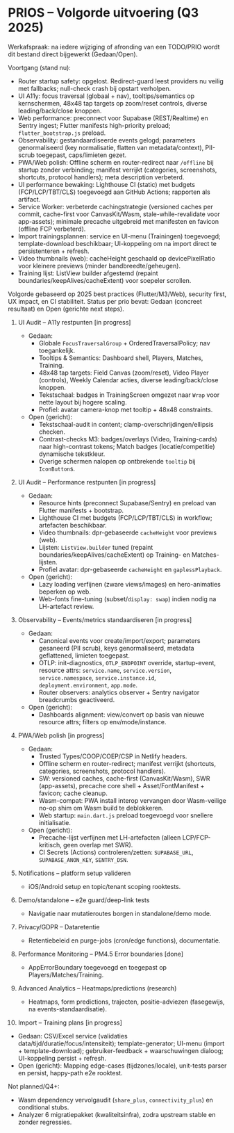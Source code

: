 # PRIOS – Volgorde uitvoering (Q3 2025)

Werkafspraak: na iedere wijziging of afronding van een TODO/PRIO wordt dit bestand direct bijgewerkt (Gedaan/Open).

Voortgang (stand nu):
- Router startup safety: opgelost. Redirect-guard leest providers nu veilig met fallbacks; null-check crash bij opstart verholpen.
- UI A11y: focus traversal (globaal + nav), tooltips/semantics op kernschermen, 48x48 tap targets op zoom/reset controls, diverse leading/back/close knoppen.
- Web performance: preconnect voor Supabase (REST/Realtime) en Sentry ingest; Flutter manifests high-priority preload; `flutter_bootstrap.js` preload.
- Observability: gestandaardiseerde events gelogd; parameters genormaliseerd (key normalisatie, flatten van metadata/context), PII-scrub toegepast, caps/limieten gezet.
- PWA/Web polish: Offline scherm en router-redirect naar `/offline` bij startup zonder verbinding; manifest verrijkt (categories, screenshots, shortcuts, protocol handlers); meta description verbeterd.
- UI performance bewaking: Lighthouse CI (static) met budgets (FCP/LCP/TBT/CLS) toegevoegd aan GitHub Actions; rapporten als artifact.
- Service Worker: verbeterde cachingstrategie (versioned caches per commit, cache-first voor CanvasKit/Wasm, stale-while-revalidate voor app-assets); minimale precache uitgebreid met manifesten en favicon (offline FCP verbeterd).
- Import trainingsplannen: service en UI-menu (Trainingen) toegevoegd; template-download beschikbaar; UI-koppeling om na import direct te persistenteren + refresh.
- Video thumbnails (web): cacheHeight geschaald op devicePixelRatio voor kleinere previews (minder bandbreedte/geheugen).
- Training lijst: ListView builder afgestemd (repaint boundaries/keepAlives/cacheExtent) voor soepeler scrollen.


Volgorde gebaseerd op 2025 best practices (Flutter/M3/Web), security first, UX impact, en CI stabiliteit. Status per prio bevat: Gedaan (concreet resultaat) en Open (gerichte next steps).

1. UI Audit – A11y restpunten [in progress]
   - Gedaan:
     - Globale `FocusTraversalGroup` + OrderedTraversalPolicy; nav toegankelijk.
     - Tooltips & Semantics: Dashboard shell, Players, Matches, Training.
     - 48x48 tap targets: Field Canvas (zoom/reset), Video Player (controls), Weekly Calendar acties, diverse leading/back/close knoppen.
     - Tekstschaal: badges in TrainingScreen omgezet naar `Wrap` voor nette layout bij hogere scaling.
     - Profiel: avatar camera-knop met tooltip + 48x48 constraints.
   - Open (gericht):
     - Tekstschaal-audit in content; clamp-overschrijdingen/ellipsis checken.
     - Contrast-checks M3: badges/overlays (Video, Training-cards) naar high-contrast tokens; Match badges (locatie/competitie) dynamische tekstkleur.
     - Overige schermen nalopen op ontbrekende `tooltip` bij `IconButton`s.

2. UI Audit – Performance restpunten [in progress]
   - Gedaan:
     - Resource hints (preconnect Supabase/Sentry) en preload van Flutter manifests + bootstrap.
     - Lighthouse CI met budgets (FCP/LCP/TBT/CLS) in workflow; artefacten beschikbaar.
     - Video thumbnails: dpr-gebaseerde `cacheHeight` voor previews (web).
     - Lijsten: `ListView.builder` tuned (repaint boundaries/keepAlives/cacheExtent) op Training- en Matches-lijsten.
     - Profiel avatar: dpr-gebaseerde `cacheHeight` en `gaplessPlayback`.
   - Open (gericht):
     - Lazy loading verfijnen (zware views/images) en hero-animaties beperken op web.
     - Web-fonts fine-tuning (subset/`display: swap`) indien nodig na LH-artefact review.

3. Observability – Events/metrics standaardiseren [in progress]
   - Gedaan:
     - Canonical events voor create/import/export; parameters gesaneerd (PII scrub), keys genormaliseerd, metadata geflattened, limieten toegepast.
     - OTLP: init-diagnostics, `OTLP_ENDPOINT` override, startup-event, resource attrs: `service.name`, `service.version`, `service.namespace`, `service.instance.id`, `deployment.environment`, `app.mode`.
     - Router observers: analytics observer + Sentry navigator breadcrumbs geactiveerd.
   - Open (gericht):
     - Dashboards alignment: view/convert op basis van nieuwe resource attrs; filters op env/mode/instance.

4. PWA/Web polish [in progress]
   - Gedaan:
     - Trusted Types/COOP/COEP/CSP in Netlify headers.
     - Offline scherm en router-redirect; manifest verrijkt (shortcuts, categories, screenshots, protocol handlers).
     - SW: versioned caches, cache-first (CanvasKit/Wasm), SWR (app-assets), precache core shell + Asset/FontManifest + favicon; cache cleanup.
     - Wasm-compat: PWA install interop vervangen door Wasm-veilige no-op shim om Wasm build te deblokkeren.
     - Web startup: `main.dart.js` preload toegevoegd voor snellere initialisatie.
   - Open (gericht):
     - Precache-lijst verfijnen met LH-artefacten (alleen LCP/FCP-kritisch, geen overlap met SWR).
     - CI Secrets (Actions) controleren/zetten: `SUPABASE_URL`, `SUPABASE_ANON_KEY`, `SENTRY_DSN`.

5. Notifications – platform setup valideren
   - iOS/Android setup en topic/tenant scoping rooktests.

6. Demo/standalone – e2e guard/deep-link tests
   - Navigatie naar mutatieroutes borgen in standalone/demo mode.

7. Privacy/GDPR – Dataretentie
   - Retentiebeleid en purge-jobs (cron/edge functions), documentatie.

8. Performance Monitoring – PM4.5 Error boundaries [done]
   - AppErrorBoundary toegevoegd en toegepast op Players/Matches/Training.

9. Advanced Analytics – Heatmaps/predictions (research)
   - Heatmaps, form predictions, trajecten, positie-adviezen (fasegewijs, na events-standaardisatie).

10. Import – Training plans [in progress]
   - Gedaan: CSV/Excel service (validaties data/tijd/duratie/focus/intensiteit); template-generator; UI-menu (import + template-download); gebruiker-feedback + waarschuwingen dialoog; UI-koppeling persist + refresh.
   - Open (gericht): Mapping edge-cases (tijdzones/locale), unit-tests parser en persist, happy-path e2e rooktest.

Not planned/Q4+:
- Wasm dependency vervolgaudit (`share_plus`, `connectivity_plus`) en conditional stubs.
- Analyzer 6 migratiepakket (kwaliteitsinfra), zodra upstream stable en zonder regressies.


